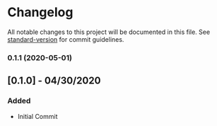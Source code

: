 # Changelog

All notable changes to this project will be documented in this file. See [standard-version](https://github.com/conventional-changelog/standard-version) for commit guidelines.

### 0.1.1 (2020-05-01)

## [0.1.0] - 04/30/2020

### Added

- Initial Commit

